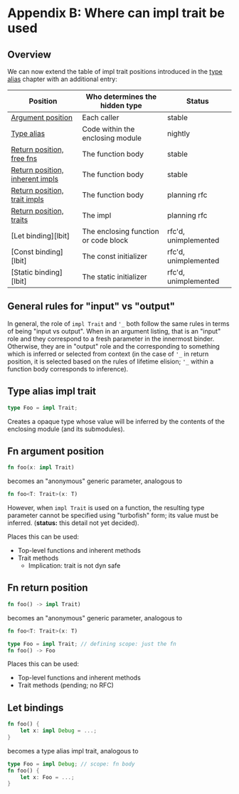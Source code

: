 # Appendix B: Where can impl trait be used

## Overview

We can now extend the table of impl trait positions introduced in the [type alias][tait] chapter with an additional entry:

| Position                                | Who determines the hidden type       | Status               |
| --------------------------------------- | ------------------------------------ | -------------------- |
| [Argument position][apit]               | Each caller                          | stable               |
| [Type alias][tait]                      | Code within the enclosing module     | nightly              |
| [Return position, free fns][rpit]       | The function body                    | stable               |
| [Return position, inherent impls][rpit] | The function body                    | stable               |
| [Return position, trait impls][rpit]    | The function body                    | planning rfc         |
| [Return position, traits][rpit_trait]   | The impl                             | planning rfc         |
| [Let binding][lbit]                     | The enclosing function or code block | rfc'd, unimplemented |
| [Const binding][lbit]                   | The const initializer                | rfc'd, unimplemented |
| [Static binding][lbit]                  | The static initializer               | rfc'd, unimplemented |

[apit]: ./apit.md
[tait]: ./tait.md
[rpit]: ./rpit.md
[rpit_trait]: ./rpit_trait.md

## General rules for "input" vs "output"

In general, the role of `impl Trait` and `'_` both follow the same rules in terms of being "input vs output".  When in an argument listing, that is an "input" role and they correspond to a fresh parameter in the innermost binder. Otherwise, they are in "output" role and the corresponding to something which is inferred or selected from context (in the case of `'_` in return position, it is selected based on the rules of lifetime elision; `'_` within a function body corresponds to inference).

## Type alias impl trait

```rust
type Foo = impl Trait;
```

Creates a opaque type whose value will be inferred by the contents of the enclosing module (and its submodules).

## Fn argument position

```rust
fn foo(x: impl Trait)
```

becomes an "anonymous" generic parameter, analogous to

```rust
fn foo<T: Trait>(x: T)
```

However, when `impl Trait` is used on a function, the resulting type parameter cannot be specified using "turbofish" form; its value must be inferred. (**status:** this detail not yet decided).

Places this can be used:

* Top-level functions and inherent methods
* Trait methods
    * Implication: trait is not dyn safe

## Fn return position

```rust
fn foo() -> impl Trait)
```

becomes an "anonymous" generic parameter, analogous to

```rust
fn foo<T: Trait>(x: T)

type Foo = impl Trait; // defining scope: just the fn
fn foo() -> Foo
```

Places this can be used:

* Top-level functions and inherent methods
* Trait methods (pending; no RFC)

## Let bindings

```rust
fn foo() {
    let x: impl Debug = ...;
}
```

becomes a type alias impl trait, analogous to

```rust
type Foo = impl Debug; // scope: fn body
fn foo() {
    let x: Foo = ...;
}
```
